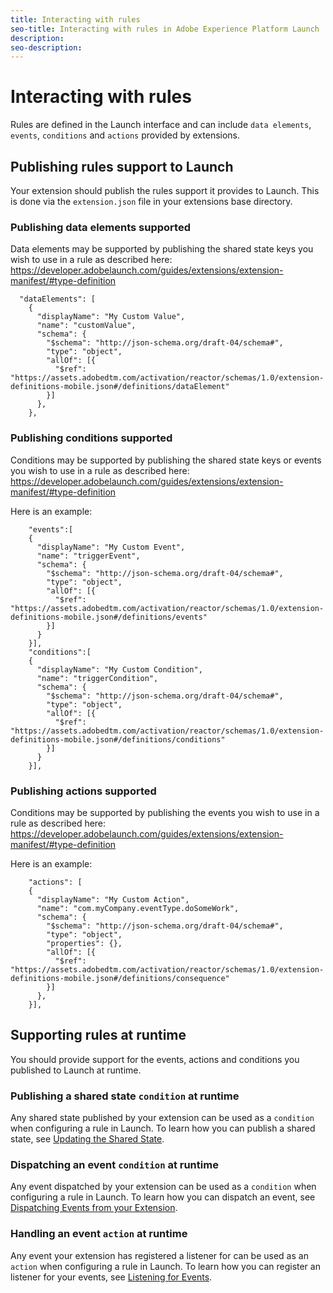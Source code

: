 ```yaml
---
title: Interacting with rules
seo-title: Interacting with rules in Adobe Experience Platform Launch
description: 
seo-description: 
---
```


# Interacting with rules

Rules are defined in the Launch interface and can include `data elements`, `events`, `conditions` and `actions` provided by extensions.

## Publishing rules support to Launch

Your extension should publish the rules support it provides to Launch. This is done via the `extension.json` file in your extensions base directory.

### Publishing data elements supported

Data elements may be supported by publishing the shared state keys you wish to use in a rule as described here:
https://developer.adobelaunch.com/guides/extensions/extension-manifest/#type-definition

```
  "dataElements": [
    {
      "displayName": "My Custom Value",
      "name": "customValue",
      "schema": {
        "$schema": "http://json-schema.org/draft-04/schema#",
        "type": "object",
        "allOf": [{
          "$ref": "https://assets.adobedtm.com/activation/reactor/schemas/1.0/extension-definitions-mobile.json#/definitions/dataElement"
        }]
      },
    },
```

### Publishing conditions supported

Conditions may be supported by publishing the shared state keys or events you wish to use in a rule as described here:
https://developer.adobelaunch.com/guides/extensions/extension-manifest/#type-definition

Here is an example:

```
    "events":[
    {
      "displayName": "My Custom Event",
      "name": "triggerEvent",
      "schema": {
        "$schema": "http://json-schema.org/draft-04/schema#",
        "type": "object",
        "allOf": [{
          "$ref": "https://assets.adobedtm.com/activation/reactor/schemas/1.0/extension-definitions-mobile.json#/definitions/events"
        }]
      }
    }],
    "conditions":[
    {
      "displayName": "My Custom Condition",
      "name": "triggerCondition",
      "schema": {
        "$schema": "http://json-schema.org/draft-04/schema#",
        "type": "object",
        "allOf": [{
          "$ref": "https://assets.adobedtm.com/activation/reactor/schemas/1.0/extension-definitions-mobile.json#/definitions/conditions"
        }]
      }
    }],
```

### Publishing actions supported

Conditions may be supported by publishing the events you wish to use in a rule as described here:
https://developer.adobelaunch.com/guides/extensions/extension-manifest/#type-definition

Here is an example:

```
    "actions": [
    {
      "displayName": "My Custom Action",
      "name": "com.myCompany.eventType.doSomeWork",
      "schema": {
        "$schema": "http://json-schema.org/draft-04/schema#",
        "type": "object",
        "properties": {},
        "allOf": [{
          "$ref": "https://assets.adobedtm.com/activation/reactor/schemas/1.0/extension-definitions-mobile.json#/definitions/consequence"
        }]
      },
    }],
```

## Supporting rules at runtime

You should provide support for the events, actions and conditions you published to Launch at runtime.

<!--the following three anchor links go nowhere-->

### Publishing a shared state `condition` at runtime

Any shared state published by your extension can be used as a `condition` when configuring a rule in Launch. To learn how you can publish a shared state, see [Updating the Shared State](#updating-the-shared-state).

### Dispatching an event `condition` at runtime

Any event dispatched by your extension can be used as a `condition` when configuring a rule in Launch. To learn how you can dispatch an event, see [Dispatching Events from your Extension](#dispatching-events-from-your-extension).

### Handling an event `action` at runtime

Any event your extension has registered a listener for can be used as an `action` when configuring a rule in Launch. To learn how you can register an listener for your events, see [Listening for Events](#event-listeners).
